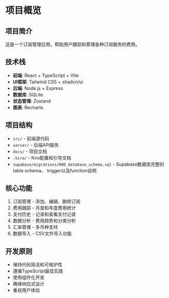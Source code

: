 # 项目概览

## 项目简介
这是一个订阅管理应用，帮助用户跟踪和管理各种订阅服务的费用。

## 技术栈
- **前端**: React + TypeScript + Vite
- **UI框架**: Tailwind CSS + shadcn/ui
- **后端**: Node.js + Express
- **数据库**: SQLite
- **状态管理**: Zustand
- **图表**: Recharts

## 项目结构
- `src/` - 前端源代码
- `server/` - 后端API服务
- `docs/` - 项目文档
- `.kiro/` - Kiro配置和引导文档
- `supabase/migrations/000_database_schema.sql` - Supabase数据库完整的table schema、 trigger以及function说明

## 核心功能
1. 订阅管理 - 添加、编辑、删除订阅
2. 费用跟踪 - 月度和年度费用统计
3. 支付历史 - 记录和查看支付记录
4. 数据分析 - 费用趋势和分类分析
5. 汇率管理 - 多币种支持
6. 数据导入 - CSV文件导入功能

## 开发原则
- 保持代码简洁和可维护性
- 遵循TypeScript最佳实践
- 使用组件化开发
- 确保响应式设计
- 重视用户体验